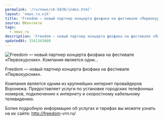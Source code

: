 ```yaml
---
permalink: '/ru/news/vk-5838/index.html'
layout: 'news.ru.njk'
title: 'Freedom — новый партнер концерта физфака на фестивале «Первокурсник».    Компания является одни…'
source: ВКонтакте
tags:
  - news_ru
description: 'Freedom — новый партнер концерта физфака на фестивале «Первокурсник».    Компания является одни…'
updatedAt: 1541343660
---
```

![Freedom — новый партнер концерта физфака на фестивале «Первокурсник».    Компания является одни…](https://sun9-42.userapi.com/impf/c851528/v851528497/3853a/qrvMZxLtAVo.jpg?size=1280x813&quality=96&sign=c456393aaff3db0025e0f406af52528f&c_uniq_tag=wi3oyXcY7H7N0LSuZ19WHg2Qvy4PJAD4NGmATFe7W8Y&type=album)

Freedom — новый партнер концерта физфака на фестивале «Первокурсник».

Компания является одним из крупнейших интернет провайдеров Воронежа. Предоставляет услуги по установке городских телефонных номеров, подключению к интернету и скоростному кабельному телевидению.

Более подробную информацию об услугах и тарифах вы можете узнать на их сайте: [http://freedom](http://freedom)-vrn.ru/
